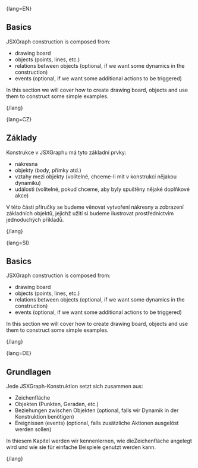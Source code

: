 {lang=EN}
## Basics
JSXGraph construction is composed from:
* drawing board
* objects (points, lines, etc.)
* relations between objects (optional, if we want some dynamics in the construction)
* events (optional, if we want some additional actions to be triggered)


In this section we will cover how to create drawing board, objects and use them to construct some simple examples.

{/lang}

{lang=CZ}
## Základy
Konstrukce v JSXGraphu má tyto základní prvky:
* nákresna
* objekty (body, přímky atd.)
* vztahy mezi objekty (volitelné, chceme-li mít v konstrukci nějakou dynamiku)
* události (volitelné, pokud chceme, aby byly spuštěny nějaké doplňkové akce)


V této části příručky se budeme věnovat vytvoření nákresny a zobrazení základních objektů, jejichž užití si budeme ilustrovat
prostřednictvím jednoduchých příkladů.

{/lang}

{lang=SI}
## Basics
JSXGraph construction is composed from:
* drawing board
* objects (points, lines, etc.)
* relations between objects (optional, if we want some dynamics in the construction)
* events (optional, if we want some additional actions to be triggered)


In this section we will cover how to create drawing board, objects and use them to construct some simple examples.

{/lang}

{lang=DE}
## Grundlagen
Jede JSXGraph-Konstruktion setzt sich zusammen aus:
* Zeichenfläche
* Objekten (Punkten, Geraden, etc.)
* Beziehungen zwischen Objekten (optional, falls wir Dynamik in der Konstruktion benötigen)
* Ereignissen (events) (optional, falls zusätzliche Aktionen ausgelöst werden sollen)

In thiesem Kapitel werden wir kennenlernen, wie dieZeichenfläche angelegt wird und wie sie für einfache
Beispiele genutzt werden kann.

{/lang}